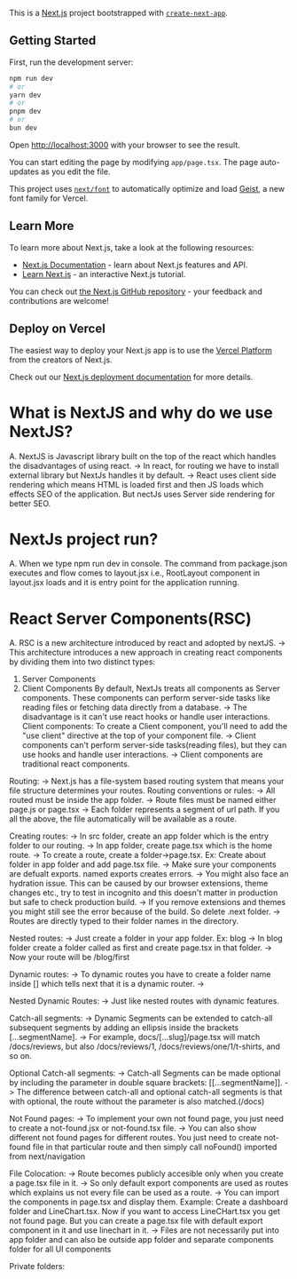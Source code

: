 This is a [Next.js](https://nextjs.org) project bootstrapped with [`create-next-app`](https://nextjs.org/docs/app/api-reference/cli/create-next-app).

## Getting Started

First, run the development server:

```bash
npm run dev
# or
yarn dev
# or
pnpm dev
# or
bun dev
```

Open [http://localhost:3000](http://localhost:3000) with your browser to see the result.

You can start editing the page by modifying `app/page.tsx`. The page auto-updates as you edit the file.

This project uses [`next/font`](https://nextjs.org/docs/app/building-your-application/optimizing/fonts) to automatically optimize and load [Geist](https://vercel.com/font), a new font family for Vercel.

## Learn More

To learn more about Next.js, take a look at the following resources:

- [Next.js Documentation](https://nextjs.org/docs) - learn about Next.js features and API.
- [Learn Next.js](https://nextjs.org/learn) - an interactive Next.js tutorial.

You can check out [the Next.js GitHub repository](https://github.com/vercel/next.js) - your feedback and contributions are welcome!

## Deploy on Vercel

The easiest way to deploy your Next.js app is to use the [Vercel Platform](https://vercel.com/new?utm_medium=default-template&filter=next.js&utm_source=create-next-app&utm_campaign=create-next-app-readme) from the creators of Next.js.

Check out our [Next.js deployment documentation](https://nextjs.org/docs/app/building-your-application/deploying) for more details.

# What is NextJS and why do we use NextJS?

A. NextJS is Javascript library built on the top of the react which handles the disadvantages of using react.
-> In react, for routing we have to install external library but NextJs handles it by default.
-> React uses client side rendering which means HTML is loaded first and then JS loads which effects SEO of the application. But nectJs uses Server side rendering for better SEO.

# NextJs project run?

A. When we type npm run dev in console. The command from package.json executes and flow comes to layout.jsx i.e., RootLayout component in layout.jsx loads and it is entry point for the application running.

# React Server Components(RSC)

A. RSC is a new architecture introduced by react and adopted by nextJS.
-> This architecture introduces a new approach in creating react components by dividing them into two distinct types:

1. Server Components
2. Client Components
   By default, NextJs treats all components as Server components. These components can perform server-side tasks like reading files or fetching data directly from a database.
   -> The disadvantage is it can't use react hooks or handle user interactions.
   Client components: To create a Client component, you'll need to add the "use client" directive at the top of your component file.
   -> Client components can't perform server-side tasks(reading files), but they can use hooks and handle user interactions.
   -> Client components are traditional react components.

Routing:
-> Next.js has a file-system based routing system that means your file structure determines your routes.
Routing conventions or rules:
-> All routed must be inside the app folder.
-> Route files must be named either page.js or page.tsx
-> Each folder represents a segment of url path.
If you all the above, the file automatically will be available as a route.

Creating routes:
-> In src folder, create an app folder which is the entry folder to our routing.
-> In app folder, create page.tsx which is the home route.
-> To create a route, create a folder->page.tsx. Ex: Create about folder in app folder and add page.tsx file.
-> Make sure your components are defualt exports. named exports creates errors.
-> You might also face an hydration issue. This can be caused by our browser extensions, theme changes etc., try to test in incognito and this doesn't matter in production but safe to check production build.
-> If you remove extensions and themes you might still see the error because of the build. So delete .next folder.
-> Routes are directly typed to their folder names in the directory.

Nested routes:
-> Just create a folder in your app folder. Ex: blog
-> In blog folder create a folder called as first and create page.tsx in that folder.
-> Now your route will be /blog/first

Dynamic routes:
-> To dynamic routes you have to create a folder name inside [] which tells next that it is a dynamic router.
->

Nested Dynamic Routes:
-> Just like nested routes with dynamic features.

Catch-all segments:
-> Dynamic Segments can be extended to catch-all subsequent segments by adding an ellipsis inside the brackets [...segmentName].
-> For example, docs/[...slug]/page.tsx will match /docs/reviews, but also /docs/reviews/1, /docs/reviews/one/1/t-shirts, and so on.

Optional Catch-all segments:
-> Catch-all Segments can be made optional by including the parameter in double square brackets: [[...segmentName]].
-> The difference between catch-all and optional catch-all segments is that with optional, the route without the parameter is also matched.(/docs)

Not Found pages:
-> To implement your own not found page, you just need to create a not-found.jsx or not-found.tsx file.
-> You can also show different not found pages for different routes. You just need to create not-found file in that particular route and then simply call noFound() imported from next/navigation

File Colocation:
-> Route becomes publicly accesible only when you create a page.tsx file in it.
-> So only default export components are used as routes which explains us not every file can be used as a route.
-> You can import the components in page.tsx and display them.
Example: Create a dashboard folder and LineChart.tsx. Now if you want to access LineCHart.tsx you get not found page. But you can create a page.tsx file with default export component in it and use linechart in it.
-> Files are not necessarily put into app folder and can also be outside app folder and separate components folder for all UI components

Private folders:
